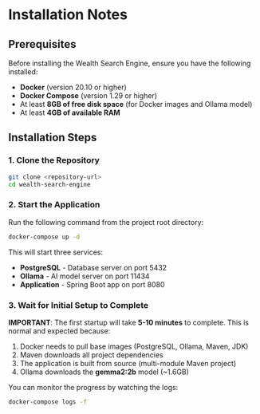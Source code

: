 # Installation Notes

## Prerequisites

Before installing the Wealth Search Engine, ensure you have the following installed:

- **Docker** (version 20.10 or higher)
- **Docker Compose** (version 1.29 or higher)
- At least **8GB of free disk space** (for Docker images and Ollama model)
- At least **4GB of available RAM**

## Installation Steps

### 1. Clone the Repository

```bash
git clone <repository-url>
cd wealth-search-engine
```

### 2. Start the Application

Run the following command from the project root directory:

```bash
docker-compose up -d
```

This will start three services:
- **PostgreSQL** - Database server on port 5432
- **Ollama** - AI model server on port 11434
- **Application** - Spring Boot app on port 8080

### 3. Wait for Initial Setup to Complete

**IMPORTANT**: The first startup will take **5-10 minutes** to complete. This is normal and expected because:

1. Docker needs to pull base images (PostgreSQL, Ollama, Maven, JDK)
2. Maven downloads all project dependencies
3. The application is built from source (multi-module Maven project)
4. Ollama downloads the **gemma2:2b** model (~1.6GB)

You can monitor the progress by watching the logs:

```bash
docker-compose logs -f
```
